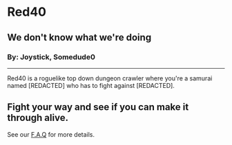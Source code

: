# Red40
## We don't know what we're doing
### By: Joystick, Somedude0
---
Red40 is a roguelike top down dungeon crawler where you're a samurai named [REDACTED] who has to fight against [REDACTED].

Fight your way and see if you can make it through alive.
---

See our [F.A.Q](https://github.com/Joystick299/Red40/blob/main/FAQ.md) for more details.
